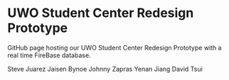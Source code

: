 # UWO Student Center Redesign Prototype

GitHub page hosting our UWO Student Center Redesign Prototype
with a real time FireBase database.

Steve Juarez
Jaisen Bynoe
Johnny Zapras
Yenan Jiang
David Tsui
